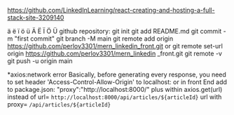 https://github.com/LinkedInLearning/react-creating-and-hosting-a-full-stack-site-3209140

ä ë ï ö ü Ä Ë Ï Ö Ü
github repository:
git init
git add README.md
git commit -m "first commit"
git branch -M main
git remote add origin https://github.com/perlov3301/mern_linkedin_front.git
or
git remote set-url origin https://github.com/perlov3301/mern_linkedin
_front.git
git remote -v
git push -u origin main

*axios:network error
Basically, before generating every response, you need to set header 'Access-Control-Allow-Origin' 
to localhost:<port you visit in the browser>
or
in front End add to package.json:
"proxy":"http://localhost:8000/"
plus within axios.get(url)
instead of url=
`http://localhost:8000/api/articles/${articleId}`
url with proxy=
`/api/articles/${articleId}`

